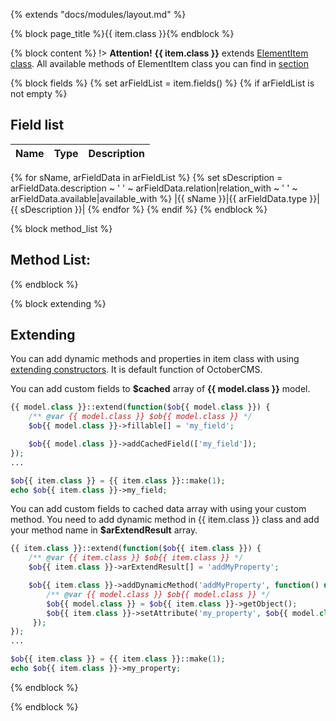 {% extends "docs/modules/layout.md" %}

{% block page_title %}{{ item.class }}{% endblock %}

{% block content %}
!> **Attention!** **{{ item.class }}** extends [ElementItem class](architecture/item-class/item-class.md).
All available methods of ElementItem class you can find in [section](architecture/item-class/item-class.md#method-list)

{% block fields %}
{% set arFieldList = item.fields() %}
{% if arFieldList is not empty %}

## Field list

|  Name | Type | Description |
|-------|------|--------|
{% for sName, arFieldData in arFieldList %}
{% set sDescription = arFieldData.description ~ ' ' ~ arFieldData.relation|relation_with ~ ' ' ~ arFieldData.available|available_with %}
|{{ sName }}|{{ arFieldData.type }}|{{ sDescription }}|
{% endfor %}
{% endif %}
{% endblock %}


{% block method_list %}

## Method List:

{% endblock %}


{% block extending %}
## Extending

You can add dynamic methods and properties in item class with using [extending constructors](http://octobercms.com/docs/services/behaviors#constructor-extension).
It is default function of OctoberCMS.

You can add custom fields to **$cached** array of **{{ model.class }}** model.
```php
{{ model.class }}::extend(function($ob{{ model.class }}) {
    /** @var {{ model.class }} $ob{{ model.class }} */
    $ob{{ model.class }}->fillable[] = 'my_field';

    $ob{{ model.class }}->addCachedField(['my_field']);
});
...

$ob{{ item.class }} = {{ item.class }}::make(1);
echo $ob{{ item.class }}->my_field;
```

You can add custom fields to cached data array with using your custom method.
You need to add dynamic method in {{ item.class }} class and add your method name in **$arExtendResult** array.
```php
{{ item.class }}::extend(function($ob{{ item.class }}) {
    /** @var {{ item.class }} $ob{{ item.class }} */
    $ob{{ item.class }}->arExtendResult[] = 'addMyProperty';

    $ob{{ item.class }}->addDynamicMethod('addMyProperty', function() use ($ob{{ item.class }}) {
        /** @var {{ model.class }} $ob{{ model.class }} */
        $ob{{ model.class }} = $ob{{ item.class }}->getObject();
        $ob{{ item.class }}->setAttribute('my_property', $ob{{ model.class }}->my_property);
     });
});
...

$ob{{ item.class }} = {{ item.class }}::make(1);
echo $ob{{ item.class }}->my_property;
```
{% endblock %}

{% endblock %}
